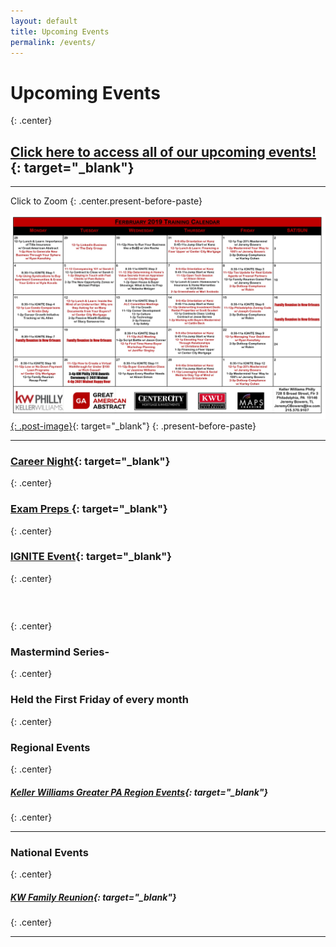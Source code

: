 ```yaml
---
layout: default
title: Upcoming Events
permalink: /events/
---
```


# Upcoming Events
{: .center}

## [Click here to access all of our upcoming events!](https://www.eventbrite.com/o/kw-philly-18761317307?s=92016711&amp;fbclid=IwAR3YZ5oGYwEkDCBOUEqiMfALTG6129Mb-VatmSogtpCWydcSnq3W46yjJis){: target="_blank"}

---

Click to Zoom
{: .center.present-before-paste}

[![](/uploads/february-2019-kw-philly-calendar.jpg){: .post-image}](https://s3.amazonaws.com/vyralmarketing/Jeremy+Bowers/IMG_4785+(1).JPG){: target="_blank"}
{: .present-before-paste}

---

### [Career Night](https://www.eventbrite.com/e/career-night-at-kw-philly-tickets-56354471742){: target="_blank"}
{: .center}

### [Exam Preps ](https://www.eventbrite.com/e/real-estate-exam-prep-course-tickets-56139624127){: target="_blank"}
{: .center}

### [IGNITE Event](https://www.eventbrite.com/e/ignite-intensive-skills-to-spark-a-real-estate-career-tickets-56139755520){: target="_blank"}
{: .center}

### &nbsp;
{: .center}

### Mastermind Series-
{: .center}

### Held the First Friday of every month
{: .center}

### Regional Events
{: .center}

##### [Keller Williams Greater PA Region Events](https://www.eventbrite.com/o/keller-williams-greater-pa-region-pa-southern-nj-de-4004241849){: target="_blank"}
{: .center}

---

### National Events
{: .center}

##### [KW Family Reunion](https://kwrievents.kw.com/ehome/index.php?eventid=356856&amp;){: target="_blank"}
{: .center}

---